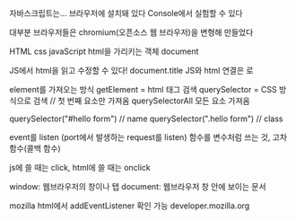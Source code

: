 자바스크립트는...
브라우저에 설치돼 있다
Console에서 실험할 수 있다

대부분 브라우저들은 chromium(오픈소스 웹 브라우저)을 변형해 만들었다

HTML css javaScript
html을 가리키는 객체 document

JS에서 html을 읽고 수정할 수 있다! document.title
JS와 html 연결은 <script src="app.js"></script>로

element를 가져오는 방식
getElement = html 태그 검색
querySelector = CSS 방식으로 검색 // 첫 번째 요소만 가져옴
querySelectorAll 모든 요소 가져옴

querySelector("#hello form") // name
querySelector(".hello form") // class

event를 listen
(port에서 발생하는 request를 listen)
함수를 변수처럼 쓰는 것, 고차함수(콜백 함수)

js에 쓸 때는 click, html에 쓸 때는 onclick

window: 웹브라우저의 창이나 탭
document: 웹브라우저 창 안에 보이는 문서

mozilla html에서 addEventListener 확인 가능
developer.mozilla.org